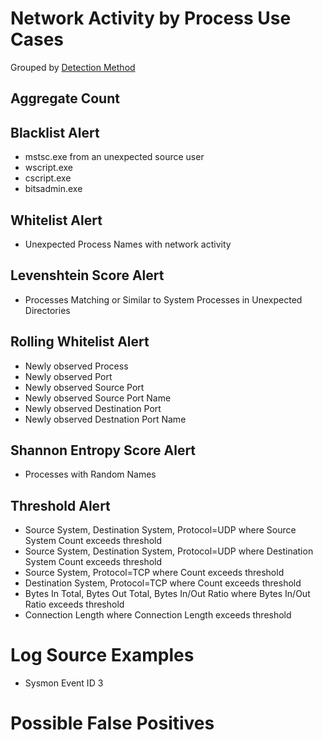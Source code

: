 # Network Activity by Process Use Cases

Grouped by [Detection Method](/Detection-Methods.md)


## Aggregate Count


## Blacklist Alert
- mstsc.exe from an unexpected source user
- wscript.exe
- cscript.exe
- bitsadmin.exe


## Whitelist Alert
- Unexpected Process Names with network activity


## Levenshtein Score Alert
- Processes Matching or Similar to System Processes in Unexpected Directories


## Rolling Whitelist Alert
- Newly observed Process
- Newly observed Port
- Newly observed Source Port
- Newly observed Source Port Name
- Newly observed Destination Port
- Newly observed Destnation Port Name


## Shannon Entropy Score Alert
- Processes with Random Names


## Threshold Alert
- Source System, Destination System, Protocol=UDP where Source System Count exceeds threshold
- Source System, Destination System, Protocol=UDP where Destination System Count exceeds threshold
- Source System, Protocol=TCP where Count exceeds threshold
- Destination System, Protocol=TCP where Count exceeds threshold
- Bytes In Total, Bytes Out Total, Bytes In/Out Ratio where Bytes In/Out Ratio exceeds threshold
- Connection Length where Connection Length exceeds threshold


# Log Source Examples
- Sysmon Event ID 3


# Possible False Positives
